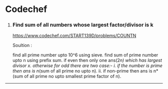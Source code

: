 # Codechef

1. ### Find sum of all numbers whose largest factor/divisor is k
   https://www.codechef.com/START139D/problems/COUNTN

   Soultion :
   
   find all prime number upto 10^6 using sieve.
   find sum of prime number upto n using prefix sum.
   if even then only one ans(2*n) which has largest divisor x.
   otherwise for odd there are two case:-
   i. if the number is prime then ans is n*(sum of all prime no upto n).
   ii. if non-prime then ans is n*(sum of all prime no upto smallest prime factor of n).
---

